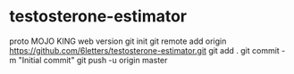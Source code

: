 # testosterone-estimator
proto MOJO KING web version
git init
git remote add origin https://github.com/6letters/testosterone-estimator.git
git add .
git commit -m "Initial commit"
git push -u origin master
